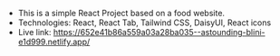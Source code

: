 - This is a simple React Project based on a food website.
- Technologies: React, React Tab, Tailwind CSS, DaisyUI, React icons
- Live link: https://652e41b86a559a03a28ba035--astounding-blini-e1d999.netlify.app/
